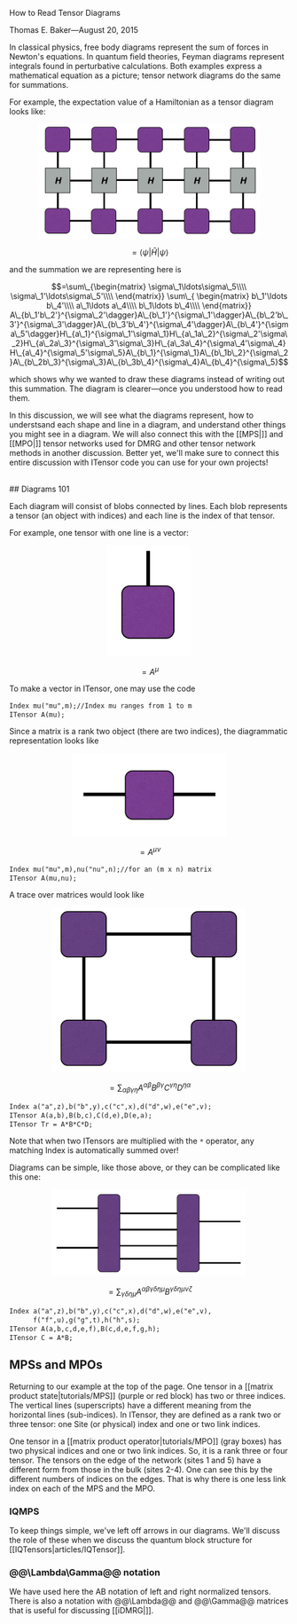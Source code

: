 
<span class='article_title'>How to Read Tensor Diagrams</span>

<span class='article_sig'>Thomas E. Baker&mdash;August 20, 2015</span>

In classical physics, free body diagrams represent the sum of forces in Newton's equations. In quantum field theories, Feyman diagrams represent integrals found in perturbative calculations.  Both examples express a mathematical equation as a picture; tensor network diagrams do the same for summations.

For example, the expectation value of a Hamiltonian as a tensor diagram looks like:

<p align="center"><img src="docs/articles/psiHpsi.png" alt="Diagram" style="width: 400px;"/></p>

$$=\langle\psi|\hat H|\psi\rangle$$

and the summation we are representing here is

$$=\sum\_{\begin{matrix}
\sigma\_1\ldots\sigma\_5\\\\
\sigma\_1'\ldots\sigma\_5'\\\\
\end{matrix}}
\sum\_{
\begin{matrix}
b\_1'\ldots b\_4'\\\\
a\_1\ldots a\_4\\\\
b\_1\ldots b\_4\\\\
\end{matrix}}
A\_{b\_1'b\_2'}^{\sigma\_2'\dagger}A\_{b\_1'}^{\sigma\_1'\dagger}A\_{b\_2'b\_3'}^{\sigma\_3'\dagger}A\_{b\_3'b\_4'}^{\sigma\_4'\dagger}A\_{b\_4'}^{\sigma\_5'\dagger}H\_{a\_1}^{\sigma\_1'\sigma\_1}H\_{a\_1a\_2}^{\sigma\_2'\sigma\_2}H\_{a\_2a\_3}^{\sigma\_3'\sigma\_3}H\_{a\_3a\_4}^{\sigma\_4'\sigma\_4}H\_{a\_4}^{\sigma\_5'\sigma\_5}A\_{b\_1}^{\sigma\_1}A\_{b\_1b\_2}^{\sigma\_2}A\_{b\_2b\_3}^{\sigma\_3}A\_{b\_3b\_4}^{\sigma\_4}A\_{b\_4}^{\sigma\_5}$$

which shows why we wanted to draw these diagrams instead of writing out this summation.  The diagram is clearer&mdash;once you understood how to read them.

In this discussion, we will see what the diagrams represent, how to understsand each shape and line in a diagram, and understand other things you might see in a diagram.  We will also connect this with the [[MPS|]] and [[MPO|]] tensor networks used for DMRG and other tensor network methods in another discussion.  Better yet, we'll make sure to connect this entire discussion with ITensor code you can use for your own projects!

<br/>
## Diagrams 101

Each diagram will consist of blobs connected by lines.  Each blob represents a tensor (an object with indices) and each line is the index of that tensor.

For example, one tensor with one line is a vector:

<p align="center"><img src="docs/articles/vector.png" alt="Vector Diagram" style="height: 200px;"/></p>

$$=A^\mu$$

To make a vector in ITensor, one may use the code

    Index mu("mu",m);//Index mu ranges from 1 to m
    ITensor A(mu);

Since a matrix is a rank two object (there are two indices), the diagrammatic representation looks like

<p align="center"><img src="docs/articles/matrix.png" alt="Matrix Diagram" style="height: 150px;"/></p>

$$=A^{\mu\nu}$$

    Index mu("mu",m),nu("nu",n);//for an (m x n) matrix
    ITensor A(mu,nu);

A trace over matrices would look like

<p align="center"><img src="docs/articles/trace.png" alt="Matrix Diagram" style="width: 350px;"/></p>

$$=\sum_{\alpha\beta\gamma\eta} A^{\alpha\beta}B^{\beta\gamma}C^{\gamma\eta}D^{\eta\alpha}$$

    Index a("a",z),b("b",y),c("c",x),d("d",w),e("e",v);
    ITensor A(a,b),B(b,c),C(d,e),D(e,a);
    ITensor Tr = A*B*C*D;

Note that when two ITensors are multiplied with the `*` operator, any matching Index is automatically summed over!

Diagrams can be simple, like those above, or they can be complicated like this one:

<p align="center"><img src="docs/articles/complex.png" alt="Matrix Diagram" style="width: 350px;"/></p>

$$=\sum_{\gamma\delta\eta\mu} A^{\alpha\beta\gamma\delta\eta\mu}B^{\gamma\delta\eta\mu\nu\zeta}$$

    Index a("a",z),b("b",y),c("c",x),d("d",w),e("e",v),
          f("f",u),g("g",t),h("h",s);
    ITensor A(a,b,c,d,e,f),B(c,d,e,f,g,h);
    ITensor C = A*B;

## MPSs and MPOs

Returning to our example at the top of the page.  One tensor in a [[matrix product state|tutorials/MPS]] (purple or red block) has two or three indices.  The vertical lines (superscripts) have a different meaning from the horizontal lines (sub-indices).  In ITensor, they are defined as a rank two or three tensor:  one Site (or physical) index and one or two link indices.

One tensor in a [[matrix product operator|tutorials/MPO]] (gray boxes) has two physical indices and one or two link indices. So, it is a rank three or four tensor. The tensors on the edge of the network (sites 1 and 5) have a different form from those in the bulk (sites 2-4).  One can see this by the different numbers of indices on the edges.  That is why there is one less link index on each of the MPS and the MPO.  

### IQMPS

To keep things simple, we've left off arrows in our diagrams.  We'll discuss the role of these when we discuss the quantum block structure for [[IQTensors|articles/IQTensor]].

### @@\Lambda\Gamma@@ notation

We have used here the AB notation of left and right normalized tensors.  There is also a notation with @@\Lambda@@ and @@\Gamma@@ matrices that is useful for discussing [[iDMRG|]].
